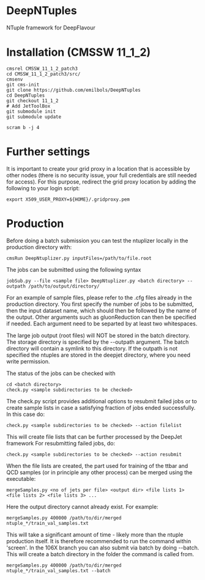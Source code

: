 # DeepNTuples
NTuple framework for DeepFlavour


Installation (CMSSW 11_1_2)
============

```
cmsrel CMSSW_11_1_2_patch3
cd CMSSW_11_1_2_patch3/src/
cmsenv
git cms-init
git clone https://github.com/emilbols/DeepNTuples
cd DeepNTuples
git checkout 11_1_2
# Add JetToolBox
git submodule init
git submodule update

scram b -j 4
```

Further settings
============

It is important to create your grid proxy in a location that is accessible by other nodes (there is no security issue, your full credentials are still needed for access). For this purpose, redirect the grid proxy location by adding the following to your login script:

```
export X509_USER_PROXY=${HOME}/.gridproxy.pem
```

Production
==========

Before doing a batch submission you can test the ntuplizer locally in the production directory with:
```
cmsRun DeepNtuplizer.py inputFiles=/path/to/file.root
```
The jobs can be submitted using the following syntax
```
jobSub.py --file <sample file> DeepNtuplizer.py <batch directory> --outpath /path/to/output/directory/
```
For an example of sample files, please refer to the .cfg files already in the production directory. You first specify the number of jobs to be submitted, then the input dataset name, which should then be followed by the name of the output. Other arguments such as gluonReduction can then be specified if needed. Each argument need to be separted by at least two whitespaces.
 
The large job output (root files) will NOT be stored in the batch directory. The storage directory is specified by the --outpath argument. The batch directory will contain a symlink to this directory. If the outpath is not specified the ntuples are stored in the deepjet directory, where you need write permission.

The status of the jobs can be checked with
```
cd <batch directory>
check.py <sample subdirectories to be checked>
```

The check.py script provides additional options to resubmit failed jobs or to create sample lists in case a satisfying fraction of jobs ended successfully. 
In this case do:
```
check.py <sample subdirectories to be checked> --action filelist
```
This will create file lists that can be further processed by the DeepJet framework
For resubmitting failed jobs, do:
```
check.py <sample subdirectories to be checked> --action resubmit
```

When the file lists are created, the part used for training of the ttbar and QCD samples (or in principle any other process) can be merged using the executable:
```
mergeSamples.py <no of jets per file> <output dir> <file lists 1> <file lists 2> <file lists 3> ...
```
Here the output directory cannot already exist. For example:
```
mergeSamples.py 400000 /path/to/dir/merged ntuple_*/train_val_samples.txt
```
This will take a significant amount of time - likely more than the ntuple production itself. It is therefore recommended to run the command within 'screen'. In the 106X branch you can also submit via batch by doing --batch. This will create a batch directory in the folder the command is called from.

```
mergeSamples.py 400000 /path/to/dir/merged ntuple_*/train_val_samples.txt --batch
```
